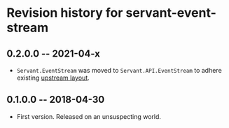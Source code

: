 # Revision history for servant-event-stream

## 0.2.0.0 -- 2021-04-x

* `Servant.EventStream` was moved to `Servant.API.EventStream` to adhere existing [upstream layout](https://hackage.haskell.org/package/servant-0.18.2/docs/Servant-API-Stream.html).

## 0.1.0.0 -- 2018-04-30

* First version. Released on an unsuspecting world.

